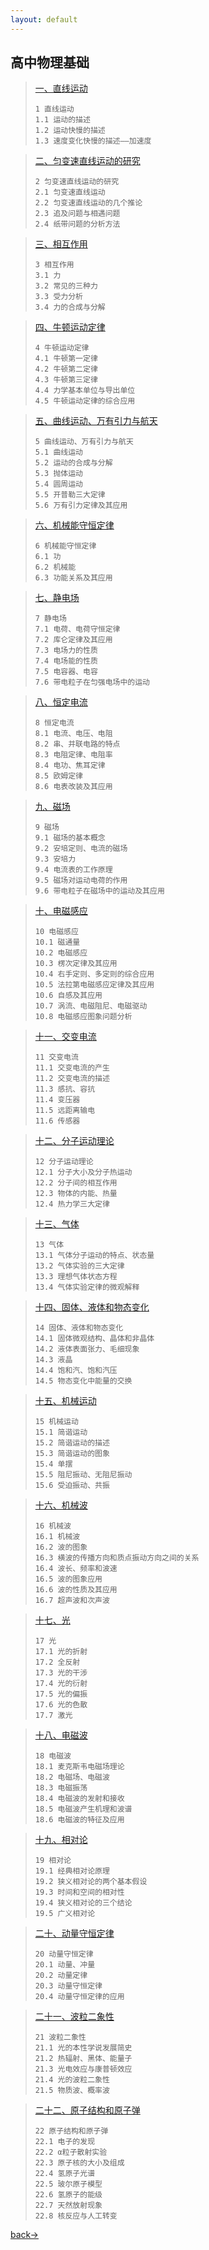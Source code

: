 ```yaml
---
layout: default
---
```


## 高中物理基础

> [一、直线运动](./gaozhong/1-直线运动.html)
>
> ```
> 1 直线运动
> 1.1 运动的描述
> 1.2 运动快慢的描述
> 1.3 速度变化快慢的描述——加速度
> ```



> [二、匀变速直线运动的研究](./gaozhong/2-匀变速.html)
>
> ```
> 2 匀变速直线运动的研究
> 2.1 匀变速直线运动
> 2.2 匀变速直线运动的几个推论
> 2.3 追及问题与相遇问题
> 2.4 纸带问题的分析方法
> ```



> [三、相互作用](./gaozhong/3-相互作用.html)
>
> ```
> 3 相互作用
> 3.1 力
> 3.2 常见的三种力
> 3.3 受力分析
> 3.4 力的合成与分解
> ```



> [四、牛顿运动定律](./gaozhong/4-牛顿.html)
>
> ```
> 4 牛顿运动定律
> 4.1 牛顿第一定律
> 4.2 牛顿第二定律
> 4.3 牛顿第三定律
> 4.4 力学基本单位与导出单位
> 4.5 牛顿运动定律的综合应用
> ```



> [五、曲线运动、万有引力与航天](./gaozhong/5-曲线运动.html)
>
> ```
> 5 曲线运动、万有引力与航天
> 5.1 曲线运动
> 5.2 运动的合成与分解
> 5.3 抛体运动
> 5.4 圆周运动
> 5.5 开普勒三大定律
> 5.6 万有引力定律及其应用
> ```



> [六、机械能守恒定律](./gaozhong/6-机械能.html)
>
> ```
> 6 机械能守恒定律
> 6.1 功
> 6.2 机械能
> 6.3 功能关系及其应用
> ```



> [七、静电场](./gaozhong/7-静电场.html)
>
> ```
> 7 静电场
> 7.1 电荷、电荷守恒定律
> 7.2 库仑定律及其应用
> 7.3 电场力的性质
> 7.4 电场能的性质
> 7.5 电容器、电容
> 7.6 带电粒子在匀强电场中的运动
> ```



> [八、恒定电流](./gaozhong/8-恒定电流.html)
>
> ```
> 8 恒定电流
> 8.1 电流、电压、电阻
> 8.2 串、并联电路的特点
> 8.3 电阻定律、电阻率
> 8.4 电功、焦耳定律
> 8.5 欧姆定律
> 8.6 电表改装及其应用
> ```



> [九、磁场](./gaozhong/9-磁场.html)
>
> ```
> 9 磁场
> 9.1 磁场的基本概念
> 9.2 安培定则、电流的磁场
> 9.3 安培力
> 9.4 电流表的工作原理
> 9.5 磁场对运动电荷的作用
> 9.6 带电粒子在磁场中的运动及其应用
> ```



> [十、电磁感应](./gaozhong/10-电磁感应.html)
>
> ```
> 10 电磁感应
> 10.1 磁通量
> 10.2 电磁感应
> 10.3 楞次定律及其应用
> 10.4 右手定则、多定则的综合应用
> 10.5 法拉第电磁感应定律及其应用
> 10.6 自感及其应用
> 10.7 涡流、电磁阻尼、电磁驱动
> 10.8 电磁感应图象问题分析
> ```



> [十一、交变电流](./gaozhong/11-交变电流.html)
>
> ```
> 11 交变电流
> 11.1 交变电流的产生
> 11.2 交变电流的描述
> 11.3 感抗、容抗
> 11.4 变压器
> 11.5 远距离输电
> 11.6 传感器
> ```



> [十二、分子运动理论](./gaozhong/12-分子运动.html)
>
> ```
> 12 分子运动理论
> 12.1 分子大小及分子热运动
> 12.2 分子间的相互作用
> 12.3 物体的内能、热量
> 12.4 热力学三大定律
> ```



> [十三、气体](./gaozhong/13-气体.html)
>
> ```
> 13 气体
> 13.1 气体分子运动的特点、状态量
> 13.2 气体实验的三大定律
> 13.3 理想气体状态方程
> 13.4 气体实验定律的微观解释
> ```



> [十四、固体、液体和物态变化](./gaozhong/14-物态.html)
>
> ```
> 14 固体、液体和物态变化
> 14.1 固体微观结构、晶体和非晶体
> 14.2 液体表面张力、毛细现象
> 14.3 液晶
> 14.4 饱和汽、饱和汽压
> 14.5 物态变化中能量的交换
> ```



> [十五、机械运动](./gaozhong/15-机械运动.html)
>
> ```
> 15 机械运动
> 15.1 简谐运动
> 15.2 简谐运动的描述
> 15.3 简谐运动的图象
> 15.4 单摆
> 15.5 阻尼振动、无阻尼振动
> 15.6 受迫振动、共振
> ```



> [十六、机械波](./gaozhong/16-机械波.html)
>
> ```
> 16 机械波
> 16.1 机械波
> 16.2 波的图象
> 16.3 横波的传播方向和质点振动方向之间的关系
> 16.4 波长、频率和波速
> 16.5 波的图象应用
> 16.6 波的性质及其应用
> 16.7 超声波和次声波
> ```



> [十七、光](./gaozhong/17-光.html)
>
> ```
> 17 光
> 17.1 光的折射
> 17.2 全反射
> 17.3 光的干涉
> 17.4 光的衍射
> 17.5 光的偏振
> 17.6 光的色散
> 17.7 激光
> ```



> [十八、电磁波](./gaozhong/18-电磁波.html)
>
> ```
> 18 电磁波
> 18.1 麦克斯韦电磁场理论
> 18.2 电磁场、电磁波
> 18.3 电磁振荡
> 18.4 电磁波的发射和接收
> 18.5 电磁波产生机理和波谱
> 18.6 电磁波的特征及应用
> ```



> [十九、相对论](./gaozhong/19-相对论.html)
>
> ```
> 19 相对论
> 19.1 经典相对论原理
> 19.2 狭义相对论的两个基本假设
> 19.3 时间和空间的相对性
> 19.4 狭义相对论的三个结论
> 19.5 广义相对论
> ```



> [二十、动量守恒定律](./gaozhong/20-动量.html)
>
> ```
> 20 动量守恒定律
> 20.1 动量、冲量
> 20.2 动量定律
> 20.3 动量守恒定律
> 20.4 动量守恒定律的应用
> ```



> [二十一、波粒二象性](./gaozhong/21-二象性.html)
>
> ```
> 21 波粒二象性
> 21.1 光的本性学说发展简史
> 21.2 热辐射、黑体、能量子
> 21.3 光电效应与康普顿效应
> 21.4 光的波粒二象性
> 21.5 物质波、概率波
> ```



> [二十二、原子结构和原子弹](./gaozhong/22-原子.html)
>
> ```
> 22 原子结构和原子弹
> 22.1 电子的发现
> 22.2 α粒子散射实验
> 22.3 原子核的大小及组成
> 22.4 氢原子光谱
> 22.5 玻尔原子模型
> 22.6 氢原子的能级
> 22.7 天然放射现象
> 22.8 核反应与人工转变
> ```







[back→](https://xiangblq.github.io/wenzhai/pages/biji/jichu/jichu.html)